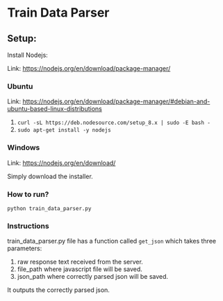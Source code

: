 # Train Data Parser

## Setup:

Install Nodejs:

Link: https://nodejs.org/en/download/package-manager/

### Ubuntu

Link: https://nodejs.org/en/download/package-manager/#debian-and-ubuntu-based-linux-distributions

1. `curl -sL https://deb.nodesource.com/setup_8.x | sudo -E bash -`
2. `sudo apt-get install -y nodejs`

### Windows

Link: https://nodejs.org/en/download/

Simply download the installer.

### How to run?

`python train_data_parser.py`

### Instructions

train_data_parser.py file has a function called `get_json` which takes three parameters:
1. raw response text received from the server.
2. file_path where javascript file will be saved.
3. json_path where correctly parsed json will be saved.

It outputs the correctly parsed json.
